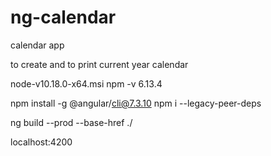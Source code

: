 # ng-calendar

calendar app

to create and to print current year calendar

node-v10.18.0-x64.msi
npm -v
6.13.4

npm install -g @angular/cli@7.3.10
npm i --legacy-peer-deps

ng build --prod --base-href ./

localhost:4200
